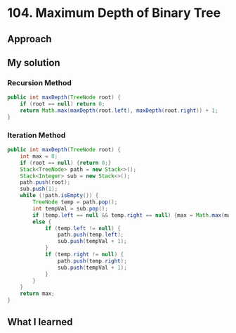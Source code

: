# 104. Maximum Depth of Binary Tree

## Approach

## My solution

### Recursion Method
```java
public int maxDepth(TreeNode root) {
    if (root == null) return 0;
    return Math.max(maxDepth(root.left), maxDepth(root.right)) + 1;
}
```
### Iteration Method
```java
public int maxDepth(TreeNode root) {
    int max = 0;
    if (root == null) {return 0;}
    Stack<TreeNode> path = new Stack<>();
    Stack<Integer> sub = new Stack<>();
    path.push(root);
    sub.push(1);
    while (!path.isEmpty()) {
        TreeNode temp = path.pop();
        int tempVal = sub.pop();
        if (temp.left == null && temp.right == null) {max = Math.max(max, tempVal);}
        else {
            if (temp.left != null) {
                path.push(temp.left);
                sub.push(tempVal + 1);
            }
            if (temp.right != null) {
                path.push(temp.right);
                sub.push(tempVal + 1);
            }
        }
    }
    return max;
}
```

## What I learned

